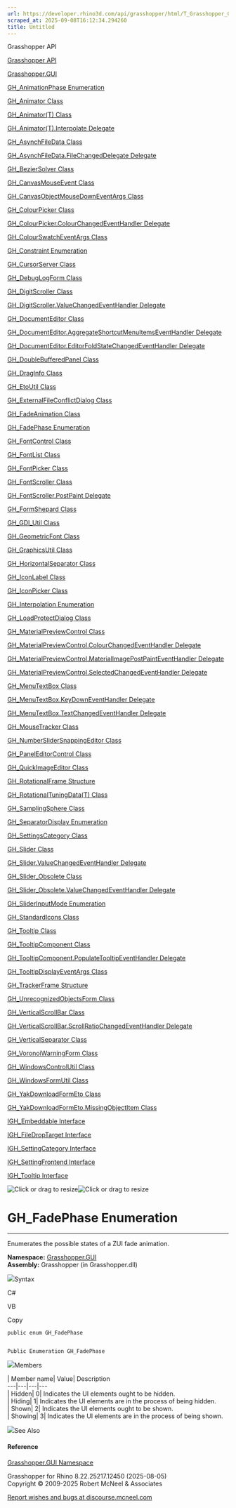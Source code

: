 ```yaml
---
url: https://developer.rhino3d.com/api/grasshopper/html/T_Grasshopper_GUI_GH_FadePhase.htm
scraped_at: 2025-09-08T16:12:34.294260
title: Untitled
---
```


Grasshopper API

[Grasshopper API](../html/723c01da-9986-4db2-8f53-6f3a7494df75.htm
"Grasshopper API")

[Grasshopper.GUI](../html/N_Grasshopper_GUI.htm "Grasshopper.GUI")

[GH_AnimationPhase
Enumeration](../html/T_Grasshopper_GUI_GH_AnimationPhase.htm
"GH_AnimationPhase Enumeration")

[GH_Animator Class](../html/T_Grasshopper_GUI_GH_Animator.htm "GH_Animator
Class")

[GH_Animator(T) Class](../html/T_Grasshopper_GUI_GH_Animator_1.htm
"GH_Animator\(T\) Class")

[GH_Animator(T).Interpolate
Delegate](../html/T_Grasshopper_GUI_GH_Animator_1_Interpolate.htm
"GH_Animator\(T\).Interpolate Delegate")

[GH_AsynchFileData Class](../html/T_Grasshopper_GUI_GH_AsynchFileData.htm
"GH_AsynchFileData Class")

[GH_AsynchFileData.FileChangedDelegate
Delegate](../html/T_Grasshopper_GUI_GH_AsynchFileData_FileChangedDelegate.htm
"GH_AsynchFileData.FileChangedDelegate Delegate")

[GH_BezierSolver Class](../html/T_Grasshopper_GUI_GH_BezierSolver.htm
"GH_BezierSolver Class")

[GH_CanvasMouseEvent Class](../html/T_Grasshopper_GUI_GH_CanvasMouseEvent.htm
"GH_CanvasMouseEvent Class")

[GH_CanvasObjectMouseDownEventArgs
Class](../html/T_Grasshopper_GUI_GH_CanvasObjectMouseDownEventArgs.htm
"GH_CanvasObjectMouseDownEventArgs Class")

[GH_ColourPicker Class](../html/T_Grasshopper_GUI_GH_ColourPicker.htm
"GH_ColourPicker Class")

[GH_ColourPicker.ColourChangedEventHandler
Delegate](../html/T_Grasshopper_GUI_GH_ColourPicker_ColourChangedEventHandler.htm
"GH_ColourPicker.ColourChangedEventHandler Delegate")

[GH_ColourSwatchEventArgs
Class](../html/T_Grasshopper_GUI_GH_ColourSwatchEventArgs.htm
"GH_ColourSwatchEventArgs Class")

[GH_Constraint Enumeration](../html/T_Grasshopper_GUI_GH_Constraint.htm
"GH_Constraint Enumeration")

[GH_CursorServer Class](../html/T_Grasshopper_GUI_GH_CursorServer.htm
"GH_CursorServer Class")

[GH_DebugLogForm Class](../html/T_Grasshopper_GUI_GH_DebugLogForm.htm
"GH_DebugLogForm Class")

[GH_DigitScroller Class](../html/T_Grasshopper_GUI_GH_DigitScroller.htm
"GH_DigitScroller Class")

[GH_DigitScroller.ValueChangedEventHandler
Delegate](../html/T_Grasshopper_GUI_GH_DigitScroller_ValueChangedEventHandler.htm
"GH_DigitScroller.ValueChangedEventHandler Delegate")

[GH_DocumentEditor Class](../html/T_Grasshopper_GUI_GH_DocumentEditor.htm
"GH_DocumentEditor Class")

[GH_DocumentEditor.AggregateShortcutMenuItemsEventHandler
Delegate](../html/T_Grasshopper_GUI_GH_DocumentEditor_AggregateShortcutMenuItemsEventHandler.htm
"GH_DocumentEditor.AggregateShortcutMenuItemsEventHandler Delegate")

[GH_DocumentEditor.EditorFoldStateChangedEventHandler
Delegate](../html/T_Grasshopper_GUI_GH_DocumentEditor_EditorFoldStateChangedEventHandler.htm
"GH_DocumentEditor.EditorFoldStateChangedEventHandler Delegate")

[GH_DoubleBufferedPanel
Class](../html/T_Grasshopper_GUI_GH_DoubleBufferedPanel.htm
"GH_DoubleBufferedPanel Class")

[GH_DragInfo Class](../html/T_Grasshopper_GUI_GH_DragInfo.htm "GH_DragInfo
Class")

[GH_EtoUtil Class](../html/T_Grasshopper_GUI_GH_EtoUtil.htm "GH_EtoUtil
Class")

[GH_ExternalFileConflictDialog
Class](../html/T_Grasshopper_GUI_GH_ExternalFileConflictDialog.htm
"GH_ExternalFileConflictDialog Class")

[GH_FadeAnimation Class](../html/T_Grasshopper_GUI_GH_FadeAnimation.htm
"GH_FadeAnimation Class")

[GH_FadePhase Enumeration](../html/T_Grasshopper_GUI_GH_FadePhase.htm
"GH_FadePhase Enumeration")

[GH_FontControl Class](../html/T_Grasshopper_GUI_GH_FontControl.htm
"GH_FontControl Class")

[GH_FontList Class](../html/T_Grasshopper_GUI_GH_FontList.htm "GH_FontList
Class")

[GH_FontPicker Class](../html/T_Grasshopper_GUI_GH_FontPicker.htm
"GH_FontPicker Class")

[GH_FontScroller Class](../html/T_Grasshopper_GUI_GH_FontScroller.htm
"GH_FontScroller Class")

[GH_FontScroller.PostPaint
Delegate](../html/T_Grasshopper_GUI_GH_FontScroller_PostPaint.htm
"GH_FontScroller.PostPaint Delegate")

[GH_FormShepard Class](../html/T_Grasshopper_GUI_GH_FormShepard.htm
"GH_FormShepard Class")

[GH_GDI_Util Class](../html/T_Grasshopper_GUI_GH_GDI_Util.htm "GH_GDI_Util
Class")

[GH_GeometricFont Class](../html/T_Grasshopper_GUI_GH_GeometricFont.htm
"GH_GeometricFont Class")

[GH_GraphicsUtil Class](../html/T_Grasshopper_GUI_GH_GraphicsUtil.htm
"GH_GraphicsUtil Class")

[GH_HorizontalSeparator
Class](../html/T_Grasshopper_GUI_GH_HorizontalSeparator.htm
"GH_HorizontalSeparator Class")

[GH_IconLabel Class](../html/T_Grasshopper_GUI_GH_IconLabel.htm "GH_IconLabel
Class")

[GH_IconPicker Class](../html/T_Grasshopper_GUI_GH_IconPicker.htm
"GH_IconPicker Class")

[GH_Interpolation Enumeration](../html/T_Grasshopper_GUI_GH_Interpolation.htm
"GH_Interpolation Enumeration")

[GH_LoadProtectDialog
Class](../html/T_Grasshopper_GUI_GH_LoadProtectDialog.htm
"GH_LoadProtectDialog Class")

[GH_MaterialPreviewControl
Class](../html/T_Grasshopper_GUI_GH_MaterialPreviewControl.htm
"GH_MaterialPreviewControl Class")

[GH_MaterialPreviewControl.ColourChangedEventHandler
Delegate](../html/T_Grasshopper_GUI_GH_MaterialPreviewControl_ColourChangedEventHandler.htm
"GH_MaterialPreviewControl.ColourChangedEventHandler Delegate")

[GH_MaterialPreviewControl.MaterialImagePostPaintEventHandler
Delegate](../html/T_Grasshopper_GUI_GH_MaterialPreviewControl_MaterialImagePostPaintEventHandler.htm
"GH_MaterialPreviewControl.MaterialImagePostPaintEventHandler Delegate")

[GH_MaterialPreviewControl.SelectedChangedEventHandler
Delegate](../html/T_Grasshopper_GUI_GH_MaterialPreviewControl_SelectedChangedEventHandler.htm
"GH_MaterialPreviewControl.SelectedChangedEventHandler Delegate")

[GH_MenuTextBox Class](../html/T_Grasshopper_GUI_GH_MenuTextBox.htm
"GH_MenuTextBox Class")

[GH_MenuTextBox.KeyDownEventHandler
Delegate](../html/T_Grasshopper_GUI_GH_MenuTextBox_KeyDownEventHandler.htm
"GH_MenuTextBox.KeyDownEventHandler Delegate")

[GH_MenuTextBox.TextChangedEventHandler
Delegate](../html/T_Grasshopper_GUI_GH_MenuTextBox_TextChangedEventHandler.htm
"GH_MenuTextBox.TextChangedEventHandler Delegate")

[GH_MouseTracker Class](../html/T_Grasshopper_GUI_GH_MouseTracker.htm
"GH_MouseTracker Class")

[GH_NumberSliderSnappingEditor
Class](../html/T_Grasshopper_GUI_GH_NumberSliderSnappingEditor.htm
"GH_NumberSliderSnappingEditor Class")

[GH_PanelEditorControl
Class](../html/T_Grasshopper_GUI_GH_PanelEditorControl.htm
"GH_PanelEditorControl Class")

[GH_QuickImageEditor Class](../html/T_Grasshopper_GUI_GH_QuickImageEditor.htm
"GH_QuickImageEditor Class")

[GH_RotationalFrame
Structure](../html/T_Grasshopper_GUI_GH_RotationalFrame.htm
"GH_RotationalFrame Structure")

[GH_RotationalTuningData(T)
Class](../html/T_Grasshopper_GUI_GH_RotationalTuningData_1.htm
"GH_RotationalTuningData\(T\) Class")

[GH_SamplingSphere Class](../html/T_Grasshopper_GUI_GH_SamplingSphere.htm
"GH_SamplingSphere Class")

[GH_SeparatorDisplay
Enumeration](../html/T_Grasshopper_GUI_GH_SeparatorDisplay.htm
"GH_SeparatorDisplay Enumeration")

[GH_SettingsCategory Class](../html/T_Grasshopper_GUI_GH_SettingsCategory.htm
"GH_SettingsCategory Class")

[GH_Slider Class](../html/T_Grasshopper_GUI_GH_Slider.htm "GH_Slider Class")

[GH_Slider.ValueChangedEventHandler
Delegate](../html/T_Grasshopper_GUI_GH_Slider_ValueChangedEventHandler.htm
"GH_Slider.ValueChangedEventHandler Delegate")

[GH_Slider_Obsolete Class](../html/T_Grasshopper_GUI_GH_Slider_Obsolete.htm
"GH_Slider_Obsolete Class")

[GH_Slider_Obsolete.ValueChangedEventHandler
Delegate](../html/T_Grasshopper_GUI_GH_Slider_Obsolete_ValueChangedEventHandler.htm
"GH_Slider_Obsolete.ValueChangedEventHandler Delegate")

[GH_SliderInputMode
Enumeration](../html/T_Grasshopper_GUI_GH_SliderInputMode.htm
"GH_SliderInputMode Enumeration")

[GH_StandardIcons Class](../html/T_Grasshopper_GUI_GH_StandardIcons.htm
"GH_StandardIcons Class")

[GH_Tooltip Class](../html/T_Grasshopper_GUI_GH_Tooltip.htm "GH_Tooltip
Class")

[GH_TooltipComponent Class](../html/T_Grasshopper_GUI_GH_TooltipComponent.htm
"GH_TooltipComponent Class")

[GH_TooltipComponent.PopulateTooltipEventHandler
Delegate](../html/T_Grasshopper_GUI_GH_TooltipComponent_PopulateTooltipEventHandler.htm
"GH_TooltipComponent.PopulateTooltipEventHandler Delegate")

[GH_TooltipDisplayEventArgs
Class](../html/T_Grasshopper_GUI_GH_TooltipDisplayEventArgs.htm
"GH_TooltipDisplayEventArgs Class")

[GH_TrackerFrame Structure](../html/T_Grasshopper_GUI_GH_TrackerFrame.htm
"GH_TrackerFrame Structure")

[GH_UnrecognizedObjectsForm
Class](../html/T_Grasshopper_GUI_GH_UnrecognizedObjectsForm.htm
"GH_UnrecognizedObjectsForm Class")

[GH_VerticalScrollBar
Class](../html/T_Grasshopper_GUI_GH_VerticalScrollBar.htm
"GH_VerticalScrollBar Class")

[GH_VerticalScrollBar.ScrollRatioChangedEventHandler
Delegate](../html/T_Grasshopper_GUI_GH_VerticalScrollBar_ScrollRatioChangedEventHandler.htm
"GH_VerticalScrollBar.ScrollRatioChangedEventHandler Delegate")

[GH_VerticalSeparator
Class](../html/T_Grasshopper_GUI_GH_VerticalSeparator.htm
"GH_VerticalSeparator Class")

[GH_VoronoiWarningForm
Class](../html/T_Grasshopper_GUI_GH_VoronoiWarningForm.htm
"GH_VoronoiWarningForm Class")

[GH_WindowsControlUtil
Class](../html/T_Grasshopper_GUI_GH_WindowsControlUtil.htm
"GH_WindowsControlUtil Class")

[GH_WindowsFormUtil Class](../html/T_Grasshopper_GUI_GH_WindowsFormUtil.htm
"GH_WindowsFormUtil Class")

[GH_YakDownloadFormEto
Class](../html/T_Grasshopper_GUI_GH_YakDownloadFormEto.htm
"GH_YakDownloadFormEto Class")

[GH_YakDownloadFormEto.MissingObjectItem
Class](../html/T_Grasshopper_GUI_GH_YakDownloadFormEto_MissingObjectItem.htm
"GH_YakDownloadFormEto.MissingObjectItem Class")

[IGH_Embeddable Interface](../html/T_Grasshopper_GUI_IGH_Embeddable.htm
"IGH_Embeddable Interface")

[IGH_FileDropTarget
Interface](../html/T_Grasshopper_GUI_IGH_FileDropTarget.htm
"IGH_FileDropTarget Interface")

[IGH_SettingCategory
Interface](../html/T_Grasshopper_GUI_IGH_SettingCategory.htm
"IGH_SettingCategory Interface")

[IGH_SettingFrontend
Interface](../html/T_Grasshopper_GUI_IGH_SettingFrontend.htm
"IGH_SettingFrontend Interface")

[IGH_Tooltip Interface](../html/T_Grasshopper_GUI_IGH_Tooltip.htm "IGH_Tooltip
Interface")

![Click or drag to resize](../icons/TocOpen.gif)![Click or drag to
resize](../icons/TocClose.gif)

# GH_FadePhase Enumeration  
  
---  
  
Enumerates the possible states of a ZUI fade animation.

**Namespace:** [Grasshopper.GUI](N_Grasshopper_GUI.htm)  
**Assembly:** Grasshopper (in Grasshopper.dll)

![](../icons/SectionExpanded.png)Syntax

C#

VB

Copy

    
    
    public enum GH_FadePhase
    
    
    Public Enumeration GH_FadePhase

![](../icons/SectionExpanded.png)Members

| Member name| Value| Description  
---|---|---|---  
| Hidden| 0|  Indicates the UI elements ought to be hidden.  
| Hiding| 1|  Indicates the UI elements are in the process of being hidden.  
| Shown| 2|  Indicates the UI elements ought to be shown.  
| Showing| 3|  Indicates the UI elements are in the process of being shown.  
  
![](../icons/SectionExpanded.png)See Also

#### Reference

[Grasshopper.GUI Namespace](N_Grasshopper_GUI.htm)

Grasshopper for Rhino 8.22.25217.12450 (2025-08-05)  
Copyright © 2009-2025 Robert McNeel & Associates

[Report wishes and bugs at
discourse.mcneel.com](https://discourse.mcneel.com/c/grasshopper)

